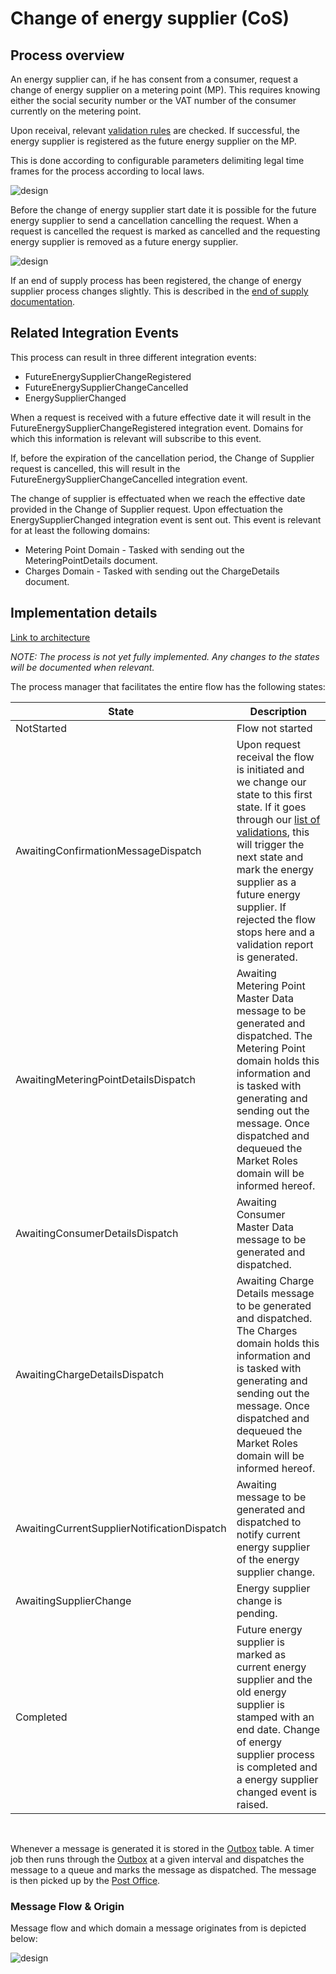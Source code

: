 # Change of energy supplier (CoS)

## Process overview

An energy supplier can, if he has consent from a consumer, request a change of energy supplier on a metering point (MP). This requires knowing either the social security number or the VAT number of the consumer currently on the metering point.

Upon receival, relevant [validation rules](https://github.com/Energinet-DataHub/geh-market-roles/blob/main/docs/validations/change-of-energy-supplier-validations.md) are checked. If successful, the energy supplier is registered as the future energy supplier on the MP.

This is done according to configurable parameters delimiting legal time frames for the process according to local laws.

![design](https://github.com/Energinet-DataHub/geh-market-roles/blob/main/docs/images/CoS_Sequence_Diagram.PNG)

Before the change of energy supplier start date it is possible for the future energy supplier to send a cancellation cancelling the request.
When a request is cancelled the request is marked as cancelled and the requesting energy supplier is removed as a future energy supplier.

![design](https://github.com/Energinet-DataHub/geh-market-roles/blob/main/docs/images/Cancellation_Of_CoS_Sequence_Diagram.PNG)

If an end of supply process has been registered, the change of energy supplier process changes slightly. This is described in the [end of supply documentation](https://github.com/Energinet-DataHub/geh-market-roles/blob/main/docs/business-processes/end-of-supply.md).

## Related Integration Events

This process can result in three different integration events:
* FutureEnergySupplierChangeRegistered
* FutureEnergySupplierChangeCancelled
* EnergySupplierChanged

When a request is received with a future effective date it will result in the FutureEnergySupplierChangeRegistered integration event. Domains for which this information 
is relevant will subscribe to this event.

If, before the expiration of the cancellation period, the Change of Supplier request is cancelled, this will result in the FutureEnergySupplierChangeCancelled integration event.

The change of supplier is effectuated when we reach the effective date provided in the Change of Supplier request. Upon effectuation the EnergySupplierChanged integration event is sent out.
This event is relevant for at least the following domains:

* Metering Point Domain - Tasked with sending out the MeteringPointDetails document.
* Charges Domain - Tasked with sending out the ChargeDetails document.

## Implementation details

[Link to architecture](https://github.com/Energinet-DataHub/geh-market-roles#architecture)

_NOTE: The process is not yet fully implemented. Any changes to the states will be documented when relevant._

The process manager that facilitates the entire flow has the following states:

| State                                       | Description                                                                                                                                                                                                                                                                                                                                                      |
| ------------------------------------------- | ---------------------------------------------------------------------------------------------------------------------------------------------------------------------------------------------------------------------------------------------------------------------------------------------------------------------------------------------------------------- |
| NotStarted                                  | Flow not started                                                                                                                                                                                                                                                                                                                                                 |
| AwaitingConfirmationMessageDispatch         | Upon request receival the flow is initiated and we change our state to this first state. If it goes through our [list of validations](..\validations\change-of-energy-supplier-validations.md), this will trigger the next state and mark the energy supplier as a future energy supplier. If rejected the flow stops here and a validation report is generated. |
| AwaitingMeteringPointDetailsDispatch        | Awaiting Metering Point Master Data message to be generated and dispatched. The Metering Point domain holds this information and is tasked with generating and sending out the message. Once dispatched and dequeued the Market Roles domain will be informed hereof.                                                                                            |
| AwaitingConsumerDetailsDispatch             | Awaiting Consumer Master Data message to be generated and dispatched.                                                                                                                                                                                                                                                                                            |
| AwaitingChargeDetailsDispatch               | Awaiting Charge Details message to be generated and dispatched. The Charges domain holds this information and is tasked with generating and sending out the message. Once dispatched and dequeued the Market Roles domain will be informed hereof.                                                                                                               | 
| AwaitingCurrentSupplierNotificationDispatch | Awaiting message to be generated and dispatched to notify current energy supplier of the energy supplier change.                                                                                                                                                                                                                                                 |
| AwaitingSupplierChange                      | Energy supplier change is pending.                                                                                                                                                                                                                                                                                                                               |
| Completed                                   | Future energy supplier is marked as current energy supplier and the old energy supplier is stamped with an end date. Change of energy supplier process is completed and a energy supplier changed event is raised.                                                                                                                                               |

<br/>

Whenever a message is generated it is stored in the [Outbox](http://www.kamilgrzybek.com/design/the-outbox-pattern/) table. A timer job then runs through the [Outbox](http://www.kamilgrzybek.com/design/the-outbox-pattern/) at a given interval and dispatches the message to a queue and marks the message as dispatched. The message is then picked up by the [Post Office](https://github.com/Energinet-DataHub/geh-post-office).

### Message Flow & Origin

Message flow and which domain a message originates from is depicted below:

![design](https://github.com/Energinet-DataHub/geh-market-roles/blob/main/docs/images/cos-message-flow.png)
